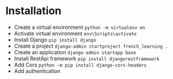 # Installation
* Create a virtual environment `python -m virtualenv en`
* Activate virtual environment `env\Scripts\activate`
* Install Django `pip install django`
* Create a project `django-admin startproject french_learning .`
* Create an application `django-admin startapp base`
* Install RestApi framework `pip install djangorestframework`
* Add Cors `python -m pip install django-cors-headers`
* Add authentication 

